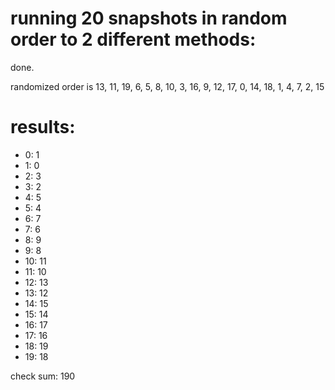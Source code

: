 # running 20 snapshots in random order to 2 different methods:

done.

randomized order is 13, 11, 19, 6, 5, 8, 10, 3, 16, 9, 12, 17, 0, 14, 18, 1, 4, 7, 2, 15

# results:

 * 0: 1
 * 1: 0
 * 2: 3
 * 3: 2
 * 4: 5
 * 5: 4
 * 6: 7
 * 7: 6
 * 8: 9
 * 9: 8
 * 10: 11
 * 11: 10
 * 12: 13
 * 13: 12
 * 14: 15
 * 15: 14
 * 16: 17
 * 17: 16
 * 18: 19
 * 19: 18

check sum: 190
